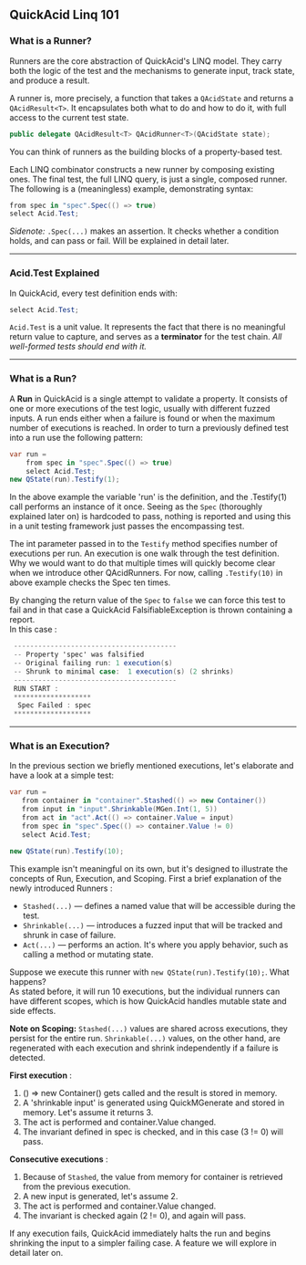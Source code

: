 ## QuickAcid Linq 101

### What is a Runner?

Runners are the core abstraction of QuickAcid's LINQ model. 
They carry both the logic of the test and the mechanisms to generate input, track state, and produce a result.

A runner is, more precisely, a function that takes a `QAcidState` and returns a `QAcidResult<T>`.
It encapsulates both what to do and how to do it, with full access to the current test state.
```csharp
public delegate QAcidResult<T> QAcidRunner<T>(QAcidState state);
```


You can think of runners as the building blocks of a property-based test.


Each LINQ combinator constructs a new runner by composing existing ones. 
The final test, the full LINQ query, is just a single, composed runner.
The following is a (meaningless) example, demonstrating syntax:
```csharp
from spec in "spec".Spec(() => true)
select Acid.Test;
```
*Sidenote:* `.Spec(...)` makes an assertion. It checks whether a condition holds, and can pass or fail.
Will be explained in detail later.


---

### Acid.Test Explained


In QuickAcid, every test definition ends with:
```csharp
select Acid.Test;
```
`Acid.Test` is a unit value. It represents the fact that there is no meaningful return value to capture,
and serves as a **terminator** for the test chain.
*All well-formed tests should end with it.*

---

### What is a Run?

A **Run** in QuickAcid is a single attempt to validate a property.
It consists of one or more executions of the test logic, usually with different fuzzed inputs.
A run ends either when a failure is found or when the maximum number of executions is reached.
In order to turn a previously defined test into a run use the following pattern:
```csharp
var run =
    from spec in "spec".Spec(() => true)
    select Acid.Test;
new QState(run).Testify(1);
```
In the above example the variable 'run' is the definition, and the .Testify(1) call performs an instance of it once.
Seeing as the `Spec` (thoroughly explained later on) is hardcoded to pass,
nothing is reported and using this in a unit testing framework just passes the encompassing test. 


The int parameter passed in to the `Testify` method specifies number of executions per run.
An execution is one walk through the test definition.
Why we would want to do that multiple times will quickly become clear when we introduce other QAcidRunners.
For now, calling `.Testify(10)` in above example checks the Spec ten times.

By changing the return value of the `Spec` to `false` we can force this test to fail and in that case
a QuickAcid FalsifiableException is thrown containing a report.  
In this case :
```csharp
 ----------------------------------------
 -- Property 'spec' was falsified
 -- Original failing run: 1 execution(s)
 -- Shrunk to minimal case:  1 execution(s) (2 shrinks)
 ----------------------------------------
 RUN START :
 *******************
  Spec Failed : spec
 *******************
```


---

### What is an Execution?

In the previous section we briefly mentioned executions, let's elaborate and have a look at a simple test:
 ```csharp
var run =
    from container in "container".Stashed(() => new Container())
    from input in "input".Shrinkable(MGen.Int(1, 5))
    from act in "act".Act(() => container.Value = input)
    from spec in "spec".Spec(() => container.Value != 0)
    select Acid.Test;

new QState(run).Testify(10);
```
This example isn't meaningful on its own, but it's designed to illustrate the concepts of Run, Execution, and Scoping.
First a brief explanation of the newly introduced Runners :
- `Stashed(...)` — defines a named value that will be accessible during the test.
- `Shrinkable(...)` — introduces a fuzzed input that will be tracked and shrunk in case of failure.
- `Act(...)` — performs an action. It's where you apply behavior, such as calling a method or mutating state.

Suppose we execute this runner with `new QState(run).Testify(10);`. What happens?  
As stated before, it will run 10 executions, but the individual runners can have different scopes,
which is how QuickAcid handles mutable state and side effects.  

**Note on Scoping:**
`Stashed(...)` values are shared across executions, they persist for the entire run.
`Shrinkable(...)` values, on the other hand, are regenerated with each execution and shrink independently if a failure is detected.

**First execution** :
1. () => new Container() gets called and the result is stored in memory.
2. A 'shrinkable input' is generated using QuickMGenerate and stored in memory. Let's assume it returns 3. 
3. The act is performed and container.Value changed.
4. The invariant defined in spec is checked, and in this case (3 != 0) will pass.

**Consecutive executions** :
1. Because of `Stashed`, the value from memory for container is retrieved from the previous execution.
2. A new input is generated, let's assume 2.
3. The act is performed and container.Value changed.
4. The invariant is checked again (2 != 0), and again will pass.

If any execution fails, QuickAcid immediately halts the run and begins shrinking the input to a simpler failing case. A feature we will explore in detail later on. 


